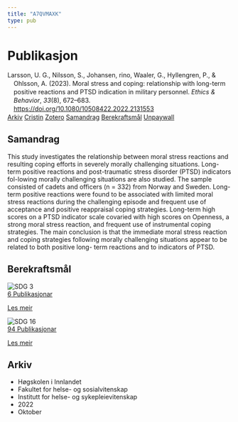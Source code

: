 ```yaml
---
title: "A7QVMAXK"
type: pub
---
```

<h1>Publikasjon</h1>
<article id="csl-bib-container-A7QVMAXK" class="csl-bib-container">
  <div class="csl-bib-body" style="line-height: 1.35; padding-left: 1em; text-indent:-1em;">
  <div class="csl-entry">Larsson, U. G., Nilsson, S., Johansen,  rino, Waaler, G., Hyllengren, P., &amp; Ohlsson, A. (2023). Moral stress and coping: relationship with long-term positive reactions and PTSD indication in military personnel. <i>Ethics &amp; Behavior</i>, <i>33</i>(8), 672&#x2013;683. <a href="https://doi.org/10.1080/10508422.2022.2131553">https://doi.org/10.1080/10508422.2022.2131553</a></div>
</div>
  <div class="csl-bib-buttons">
    <a href="#taxonomy-article-A7QVMAXK" class="csl-bib-button">Arkiv</a>
    <a href="https://app.cristin.no/results/show.jsf?id=2063029" alt="Cristin URL" class="csl-bib-button">Cristin</a>
    <a href="http://zotero.org/groups/5402882/items/A7QVMAXK" alt="Zotero URL" class="csl-bib-button">Zotero</a>
    <a href="#abstract-article-A7QVMAXK" class="csl-bib-button">Samandrag</a>
    <a href="#sdg-article-A7QVMAXK" class="csl-bib-button">Berekraftsmål</a>
    <a href="https://doi.org/10.1080/10508422.2022.2131553" class="csl-bib-button">Unpaywall</a>
  </div>
  <div id="csl-bib-meta-container-A7QVMAXK"></div>
</article>
<div id="csl-bib-meta-A7QVMAXK" class="csl-bib-meta">
  <article id="abstract-article-A7QVMAXK" class="abstract-article">
    <h1>Samandrag</h1>
    This study investigates the relationship between moral stress reactions and resulting coping efforts in severely morally challenging situations. Long-term positive reactions and post-traumatic stress disorder (PTSD) indicators fol-lowing morally challenging situations are also studied. The sample consisted of cadets and officers (n = 332) from Norway and Sweden. Long-term positive reactions were found to be associated with limited moral stress reactions during the challenging episode and frequent use of acceptance and positive reappraisal coping strategies. Long-term high scores on a PTSD indicator scale covaried with high scores on Openness, a strong moral stress reaction, and frequent use of instrumental coping strategies. The main conclusion is that the immediate moral stress reaction and coping strategies following morally challenging situations appear to be related to both positive long- term reactions and to indicators of PTSD.
  </article>
  <article id="sdg-article-A7QVMAXK" class="sdg-article">
    <h1>Berekraftsmål</h1>
    <div class="sdg-container"><div id="sdg3" class="sdg"> <img src="{{< params subfolder >}}images/sdg/sdg03_no.png" class="image" alt="SDG 3"> <div class="sdg-overlay"> <a href="{{< params subfolder >}}no/archive/?sdg=3#archive" class="sdg-publication-count"><span>6</span> Publikasjonar</a> <p><a href="NA" class="sdg-read-more">Les meir</a></p> </div> </div> <div id="sdg16" class="sdg"> <img src="{{< params subfolder >}}images/sdg/sdg16_no.png" class="image" alt="SDG 16"> <div class="sdg-overlay"> <a href="{{< params subfolder >}}no/archive/?sdg=16#archive" class="sdg-publication-count"><span>94</span> Publikasjonar</a> <p><a href="NA" class="sdg-read-more">Les meir</a></p> </div> </div></div>
  </article>
  <article id="taxonomy-article-A7QVMAXK" class="taxonomy-article">
    <h1>Arkiv</h1>
    <ul>
      <li>Høgskolen i Innlandet</li>
      <li>Fakultet for helse- og sosialvitenskap</li>
      <li>Institutt for helse- og sykepleievitenskap</li>
      <li>2022</li>
      <li>Oktober</li>
    </ul>
  </article>
</div>
